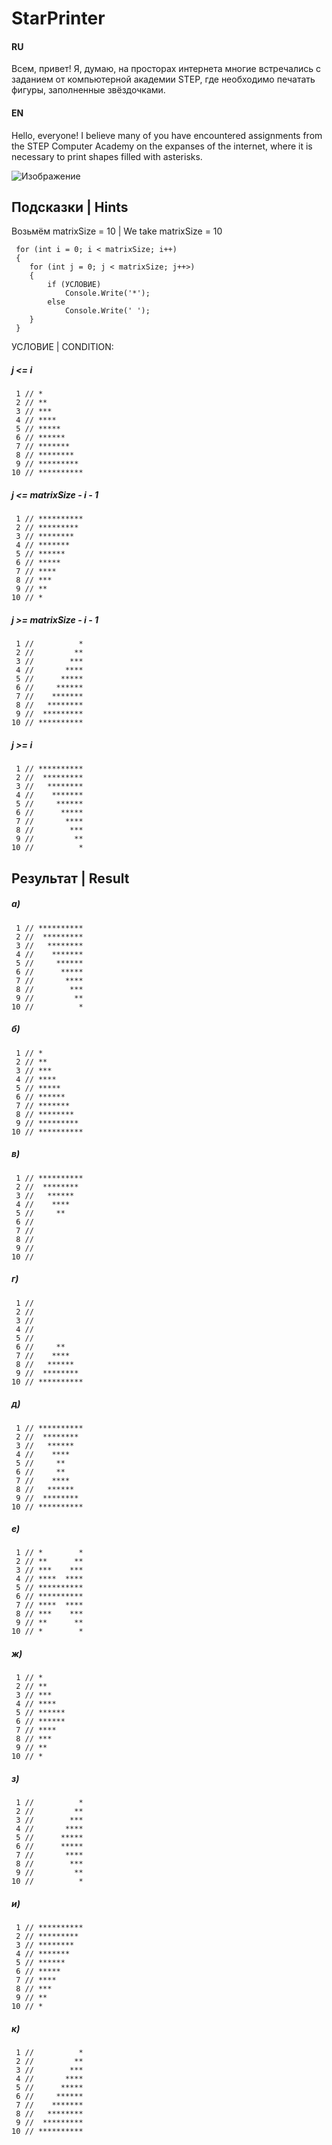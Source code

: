 
# **StarPrinter**

#### RU
Всем, привет! Я, думаю, на просторах интернета многие встречались с заданием от компьютерной академии STEP, где необходимо печатать фигуры, заполненные звёздочками.

#### EN
Hello, everyone! I believe many of you have encountered assignments from the STEP Computer Academy on the expanses of the internet, where it is necessary to print shapes filled with asterisks.

![Изображение](STEP_StarPrinter.jpg)

## Подсказки | Hints
Возьмём matrixSize = 10 | We take matrixSize = 10
```plaintext
 for (int i = 0; i < matrixSize; i++)
 {
    for (int j = 0; j < matrixSize; j++>)
    {
        if (УСЛОВИЕ)
            Console.Write('*');
        else
            Console.Write(' ');
    }
 }
```
УСЛОВИЕ | CONDITION:
##### j <= i
```plaintext
 1 // *
 2 // **
 3 // ***
 4 // ****
 5 // *****
 6 // ******
 7 // *******
 8 // ********
 9 // *********
10 // **********
```
##### j <= matrixSize - i - 1
```plaintext
 1 // **********
 2 // *********
 3 // ********
 4 // *******
 5 // ******
 6 // *****
 7 // ****
 8 // ***
 9 // **
10 // *
```
##### j >= matrixSize - i - 1
```plaintext
 1 //          *
 2 //         **
 3 //        ***
 4 //       ****
 5 //      *****
 6 //     ******
 7 //    *******
 8 //   ********
 9 //  *********
10 // **********
```
##### j >= i
```plaintext
 1 // **********
 2 //  *********
 3 //   ********
 4 //    *******
 5 //     ******
 6 //      *****
 7 //       ****
 8 //        ***
 9 //         **
10 //          *
```
## Результат | Result
##### а)
```plaintext
 1 // **********
 2 //  *********
 3 //   ********
 4 //    *******
 5 //     ******
 6 //      *****
 7 //       ****
 8 //        ***
 9 //         **
10 //          *
```
##### б)
```plaintext
 1 // *
 2 // **
 3 // ***
 4 // ****
 5 // *****
 6 // ******
 7 // *******
 8 // ********
 9 // *********
10 // **********
```
##### в)
```plaintext
 1 // **********
 2 //  ********
 3 //   ******
 4 //    ****
 5 //     **
 6 //
 7 //
 8 //
 9 //
10 //
```
##### г)
```plaintext
 1 //
 2 //
 3 //
 4 //
 5 //
 6 //     **
 7 //    ****
 8 //   ******
 9 //  ********
10 // **********
```
##### д)
```plaintext
 1 // **********
 2 //  ********
 3 //   ******
 4 //    ****
 5 //     **
 6 //     **
 7 //    ****
 8 //   ******
 9 //  ********
10 // **********
```
##### е)
```plaintext
 1 // *        *
 2 // **      **
 3 // ***    ***
 4 // ****  ****
 5 // **********
 6 // **********
 7 // ****  ****
 8 // ***    ***
 9 // **      **
10 // *        *
```
##### ж)
```plaintext
 1 // * 
 2 // **    
 3 // ***   
 4 // **** 
 5 // ******
 6 // ******
 7 // ****  
 8 // ***    
 9 // **     
10 // *      
```
##### з)
```plaintext
 1 //          *
 2 //         **
 3 //        ***
 4 //       ****
 5 //      *****
 6 //      *****
 7 //       ****
 8 //        ***
 9 //         **
10 //          *
```
##### и)
```plaintext
 1 // **********
 2 // *********
 3 // ********
 4 // *******
 5 // ******
 6 // *****
 7 // ****
 8 // ***
 9 // **
10 // *
```
##### к)
```plaintext
 1 //          *
 2 //         **
 3 //        ***
 4 //       ****
 5 //      *****
 6 //     ******
 7 //    *******
 8 //   ********
 9 //  *********
10 // **********
```